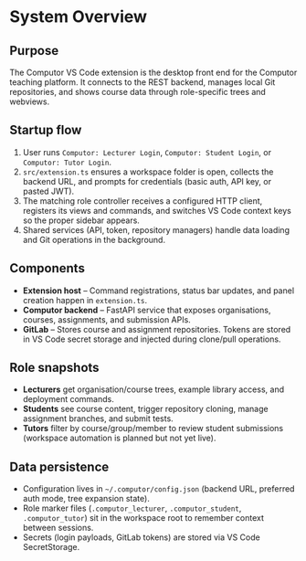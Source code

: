 # System Overview

## Purpose
The Computor VS Code extension is the desktop front end for the Computor teaching platform. It connects to the REST backend, manages local Git repositories, and shows course data through role-specific trees and webviews.

## Startup flow
1. User runs `Computor: Lecturer Login`, `Computor: Student Login`, or `Computor: Tutor Login`.
2. `src/extension.ts` ensures a workspace folder is open, collects the backend URL, and prompts for credentials (basic auth, API key, or pasted JWT).
3. The matching role controller receives a configured HTTP client, registers its views and commands, and switches VS Code context keys so the proper sidebar appears.
4. Shared services (API, token, repository managers) handle data loading and Git operations in the background.

## Components
- **Extension host** – Command registrations, status bar updates, and panel creation happen in `extension.ts`.
- **Computor backend** – FastAPI service that exposes organisations, courses, assignments, and submission APIs.
- **GitLab** – Stores course and assignment repositories. Tokens are stored in VS Code secret storage and injected during clone/pull operations.

## Role snapshots
- **Lecturers** get organisation/course trees, example library access, and deployment commands.
- **Students** see course content, trigger repository cloning, manage assignment branches, and submit tests.
- **Tutors** filter by course/group/member to review student submissions (workspace automation is planned but not yet live).

## Data persistence
- Configuration lives in `~/.computor/config.json` (backend URL, preferred auth mode, tree expansion state).
- Role marker files (`.computor_lecturer`, `.computor_student`, `.computor_tutor`) sit in the workspace root to remember context between sessions.
- Secrets (login payloads, GitLab tokens) are stored via VS Code SecretStorage.
